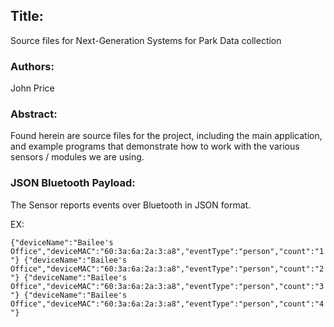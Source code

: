 ## Title: 
Source files for Next-Generation Systems for Park Data collection

### Authors: 
John Price

### Abstract: 

Found herein are source files for the project, including the main application, and example programs that demonstrate how to work with the various sensors / modules we are using. 

### JSON Bluetooth Payload:

The Sensor reports events over Bluetooth in JSON format.

EX: 

`
{"deviceName":"Bailee's Office","deviceMAC":"60:3a:6a:2a:3:a8","eventType":"person","count":"1"}
{"deviceName":"Bailee's Office","deviceMAC":"60:3a:6a:2a:3:a8","eventType":"person","count":"2"}
{"deviceName":"Bailee's Office","deviceMAC":"60:3a:6a:2a:3:a8","eventType":"person","count":"3"}
{"deviceName":"Bailee's Office","deviceMAC":"60:3a:6a:2a:3:a8","eventType":"person","count":"4"}
`